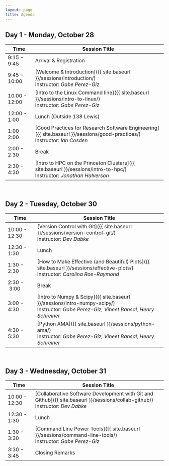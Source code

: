 ```yaml
---
layout: page
title: Agenda
---
```



## Day 1 - Monday, October 28

| Time | Session Title |
| ------ | ----- |
| 9:15 - 9:45 | Arrival & Registration |
| 9:45 - 10:00 | [Welcome & Introduction]({{ site.baseurl }}/sessions/introduction/) <br> Instructor: *Gabe Perez-Giz* |
| 10:00 - 12:00 | [Intro to the Linux Command line]({{ site.baseurl }}/sessions/intro-to-linux/) <br> Instructor: *Gabe Perez-Giz*|
| 12:00 - 1:00 | Lunch (Outside 138 Lewis)|
| 1:00 - 2:00 | [Good Practices for Research Software Engineering]({{ site.baseurl }}/sessions/good-practices/) <br> Instructor: *Ian Cosden* |
| 2:00 - 2:30 | Break |
| 2:30 - 4:30 | [Intro to HPC on the Princeton Clusters]({{ site.baseurl }}/sessions/intro-to-hpc/) <br> Instructor: *Jonathan Halverson*|

<br>

## Day 2 - Tuesday, October 30

| Time | Session Title |
| ------ | ----- |
| 10:00 - 12:30 | [Version Control with Git]({{ site.baseurl }}/sessions/version-control-git/)  <br> Instructor: *Dev Dabke* |
| 12:30 - 1:30 | Lunch |
| 1:30 - 2:30 | [How to Make Effective (and Beautiful) Plots]({{ site.baseurl }}/sessions/effective-plots/) <br> Instructor: *Carolina Roe-Raymond* |
| 2:30&nbsp;-&nbsp;3:00 | Break |
| 3:00 - 4:30 | [Intro to Numpy & Scipy]({{ site.baseurl }}/sessions/intro-numpy-scipy/) <br> Instructor: *Gabe Perez-Giz, Vineet Bansal, Henry Schreiner* |
| 4:30 - 5:30 | [Python AMA]({{ site.baseurl }}/sessions/python-ama/) <br> Instructor: *Gabe Perez-Giz, Vineet Bansal, Henry Schreiner* |

<br>

## Day 3 - Wednesday, October 31

| Time | Session Title |
| ------ | ----- |
| 10:00 - 12:30 | [Collaborative Software Development with Git and Github]({{ site.baseurl }}/sessions/collab-github/) <br> Instructor: *Dev Dabke* |
| 12:30 - 1:30 | Lunch |
| 1:30 - 3:30 | [Command Line Power Tools]({{ site.baseurl }}/sessions/command-line-tools/) <br> Instructor: *Gabe Perez-Giz* |
| 3:30 - 3:45 | Closing Remarks |

<!--
<br>
## Day 4 - Thursday, November 1
===
| Time | Session Title |
| ------ | ----- |
| 10:30&nbsp;-&nbsp;10:45 | Break |
| 10:45 - 11:45 | [Scientific Visualization]({{ site.baseurl }}/sessions/scientific-visualization/) <br> Instructor: *Eliot Feibush* |
| 11:45 - 12:15 | Closing Remarks & Participant Survey |
| 12:15 - 1:00 | Lunch |
| 1:00 - 2:00 | [Ask the Instructors]({{ site.baseurl }}/sessions/ask-the-instructors/) |
| 2:00 | End of Bootcamp |
-->
<!--
| 10:45 - 11:30 | [Overview of Princeton Computational Resources]({{ site.baseurl }}/sessions/pu-comp-resources/) <br> Instructor: *Curt Hillegas* |
| 11:30 - 12:15 | [What Every Computational Researcher Should Know About Computer Architecture]({{ site.baseurl }}/sessions/intro-computer-arch/)  <br> Instructor: *Ian Cosden* |
| 10:45 - 12:15 | [Getting Started with Performance Tuning]({{ site.baseurl }}/sessions/perf-tuning/) <br> Instructor: *Bei Wang* |
| 3:30 - 5:00 | [Introduction to Parallel Programming with OpenMP and MPI]({{ site.baseurl }}/sessions/parallel-programming/)  <br> Instructor: *Charles Augustine*|
| 10:45 - 11:30 | [Using the Parallel Programming Model, OpenACC, to do More Science and Less Programming]({{site.baseurl}}/sessions/openacc/) <br> Instructor: *Sunita Chandrasekaran*  |
=====
| 10:30&nbsp;-&nbsp;10:45 | Break |
=====
| 3:00 - 5:00 |  [Introduction to Debugging]({{ site.baseurl  }}/sessions/debugging/) <br> Instructor: *Stephane Ethier* |
=====
| 3:30 - 4:00 | [How to Ask a Technical Question (in a way that’s likely to efficiently lead to a helpful answer)]({{ site.baseurl }}/sessions/technical-questions/) <br> Instructor: *Dawn Koffman* |
| 9:00 - 10:30 | [Statistical Graphics Considerations]({{ site.baseurl }}/sessions/statistical-graphics/) <br> Instructor: *Dawn Koffman* |
| 9:00 - 10:00 | [Data Transfer Basics and Best Practices]({{ site.baseurl }}/sessions/data-transfer-basics/) <br> Instructor: *Hyojoon Kim* |
| 10:00 - 10:30 | [Reproducible Research: Goals and Guidelines]({{ site.baseurl  }}/sessions/reproducibility/) <br> Instructor: *Dawn Koffman* |
| 10:30&nbsp;-&nbsp;10:45 | Break |
| 11:30 - 12:15 | [Jupyter Notebooks & Editors]({{site.baseurl}}/sessions/jupyter-notebooks/) <br> Instructor: *Matthew Cahn* |
| 1:00 - 2:30 | [The Machine Learning Landscape]({{ site.baseurl }}/sessions/machine-learning/) <br> Instructor: *Vineet Bansal*  |
========
| 5:00 - 6:00 | Reception (Professors Lounge, Fine Hall) |
-->
